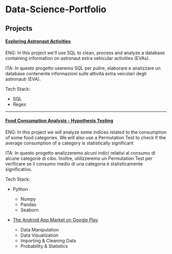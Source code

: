 # Data-Science-Portfolio

## Projects
#### [Exploring Astronaut Activities](https://github.com/DrBracket/Data-Science-Portfolio/tree/main/Exploring%20Astronaut%20Activities)

ENG: In this project we'll use SQL to clean, process and analyze a database containing information on astronaut extra vehicular activities (EVAs).

ITA: In questo progetto useremo SQL per pulire, elaborare e analizzare un database contenente informazioni sulle attività extra veicolari degli astronauti (EVA).

Tech Stack:
  - SQL
  - Regex

---
#### [Food Consumption Analysis - Hypothesis Testing](https://github.com/DrBracket/Data-Science-Portfolio/tree/main/Food%20Consumption%20Analysis%20-%20Hypothesis%20Testing)
ENG: In this project we will analyze some indices related to the consumption of some food categories. We will also use a Permutation Test to check if the average consumption of a category is statistically significant

ITA: In questo progetto analizzeremo alcuni indici relativi al consumo di alcune categorie di cibo. Inoltre, utilizzeremo un Permutation Test per verificare se il consumo medio di una categoria è statisticamente significativo.

Tech Stack:
  - Python
    - Numpy
    - Pandas
    - Seaborn


- [The Android App Market on Google Play](https://github.com/DrBracket/DS-DA-Case-Studies/tree/main/The%20Android%20App%20Market%20on%20Google%20Play)
  -  Data Manipulation
  -  Data Visualization
  -  Importing & Cleaning Data
  -  Probability & Statistics

